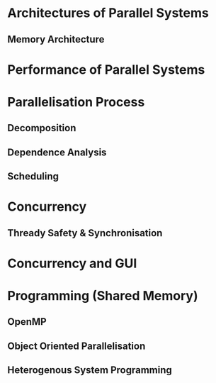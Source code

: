 
# Architectures of Parallel Systems

## Memory Architecture


# Performance of Parallel Systems


# Parallelisation Process

## Decomposition

## Dependence Analysis

## Scheduling


# Concurrency

## Thready Safety & Synchronisation


# Concurrency and GUI


# Programming (Shared Memory)

## OpenMP

## Object Oriented Parallelisation

## Heterogenous System Programming
